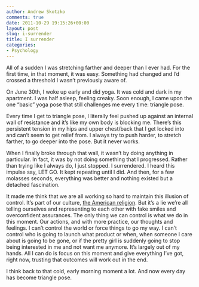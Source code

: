 ```yaml
---
author: Andrew Skotzko
comments: true
date: 2011-10-29 19:15:26+00:00
layout: post
slug: i-surrender
title: I surrender
categories:
- Psychology
---
```

All of a sudden I was stretching farther and deeper than I ever had. For the first time, in that moment, it was easy. Something had changed and I’d crossed a threshold I wasn’t previously aware of.

On June 30th, I woke up early and did yoga. It was cold and dark in my apartment. I was half asleep, feeling creaky. Soon enough, I came upon the one “basic” yoga pose that still challenges me every time: triangle pose.

Every time I get to triangle pose, I literally feel pushed up against an internal wall of resistance and it’s like my own body is blocking me. There’s this persistent tension in my hips and upper chest/back that I get locked into and can’t seem to get relief from. I always try to push harder, to stretch farther, to go deeper into the pose. But it never works.

When I finally broke through that wall, it wasn’t by doing anything in particular. In fact, it was by not doing something that I progressed. Rather than trying like I always do, I just stopped. I surrendered. I heard this impulse say, LET GO. It kept repeating until I did. And then, for a few molasses seconds, everything was better and nothing existed but a detached fascination.

It made me think that we are all working so hard to maintain this illusion of control. It’s part of our culture, [the American religion](http://www.jamesaltucher.com/2011/08/the-10-commandments-of-the-american-religion/). But it’s a lie we’re all telling ourselves and representing to each other with fake smiles and overconfident assurances. The only thing we can control is what we do in this moment. Our actions, and with more practice, our thoughts and feelings. I can’t control the world or force things to go my way. I can’t control who is going to launch what product or when, when someone I care about is going to be gone, or if the pretty girl is suddenly going to stop being interested in me and not want me anymore. It’s largely out of my hands. All I can do is focus on this moment and give everything I’ve got, right now, trusting that outcomes will work out in the end.

I think back to that cold, early morning moment a lot. And now every day has become triangle pose.
